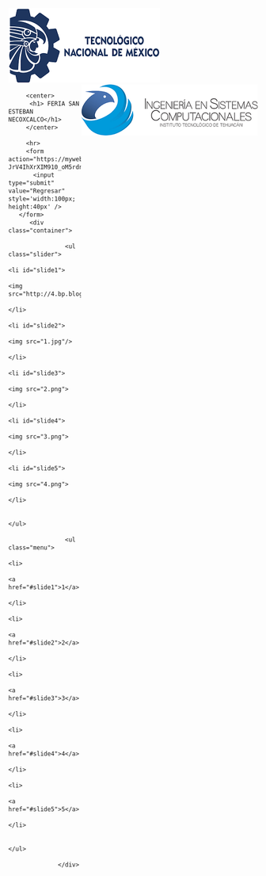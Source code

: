 
<html lang="en">
<head>
          <meta charset="UTF-8">
          <meta http-equiv="X-UA-Compatible" content="IE=edge">
          <meta name="viewport" content="width=device-width, initial-scale=1.0">
          <title>Document</title>
          <link rel="stylesheet" href="estilos.css" />

</head>
<body>
          <img src="tecnm.png">
          <img src="logo.png" style="float: right;"> 


         <center>
          <h1> FERIA SAN ESTEBAN NECOXCALCO</h1>
         </center>

         <hr>
         <form action="https://mywebsite.zyrosite.com/page-JrV4IhXrXIM910_oM5rdn">
           <input type="submit" value="Regresar" style='width:100px; height:40px' />
       </form>
          <div class="container">
  
                    <ul class="slider">
                      <li id="slide1">
                        <img src="http://4.bp.blogspot.com/-66KnH7poV7Y/UgVWsiTBoZI/AAAAAAAAC7w/LNU1LT8HvSE/s640/San+Esteban+004.JPG"/>
                      </li>
                      <li id="slide2">
                        <img src="1.jpg"/>
                      </li>
                      <li id="slide3">
                         <img src="2.png">
                      </li>
                      <li id="slide4">
                         <img src="3.png">
                      </li>
                      <li id="slide5">
                         <img src="4.png">
                      </li>
                    
                    </ul>
                    
                    <ul class="menu">
                      <li>
                        <a href="#slide1">1</a>
                      </li>
                      <li>
                        <a href="#slide2">2</a>
                      </li>
                       <li>
                        <a href="#slide3">3</a>
                      </li>
                      <li>
                       <a href="#slide4">4</a>
                     </li>
                     <li>
                       <a href="#slide5">5</a>
                     </li>
                    
                    </ul>
                    
                  </div>  
</body>

</html>
